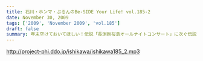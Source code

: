 ```yaml
---
title: 石川・ホンマ・ぶるんのBe-SIDE Your Life! vol.185-2
date: November 30, 2009
tags: ['2009', 'November 2009', 'vol.185']
draft: false
summary: 年末空けておいてほしい！伝説「長渕剛桜島オールナイトコンサート」に次ぐ伝説がまた・・・（ないかも）NAMAE
---
```


http://project-phi.ddo.jp/ishikawa/ishikawa185_2.mp3